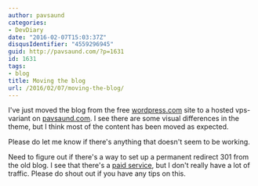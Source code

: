 ```yaml
---
author: pavsaund
categories:
- DevDiary
date: "2016-02-07T15:03:37Z"
disqusIdentifier: "4559296945"
guid: http://pavsaund.com/?p=1631
id: 1631
tags:
- blog
title: Moving the blog
url: /2016/02/07/moving-the-blog/
---
```


I've just moved the blog from the free <a href="http://pavsaund.wordpress.com" target="_blank">wordpress.com</a> site to a hosted vps-variant&nbsp;on <a href="http://pavsaund.com" target="_blank">pavsaund.com</a>. I see there are some visual differences in the theme, but I think most of the content has been moved as expected.

Please do let me&nbsp;know if there's anything that doesn't seem to be working.&nbsp;

Need to figure out if there's a way to set up a permanent redirect 301 from the old blog. I see that there's a <a href="https://en.support.wordpress.com/site-redirect/">paid service</a>, but I don't really have a lot of traffic. Please do shout out if you have any tips on this.